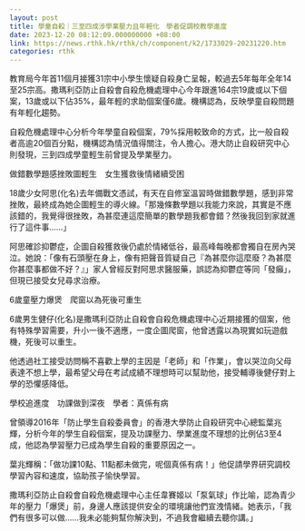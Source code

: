 ```yaml
---
layout: post
title: 學童自殺｜三至四成涉學業壓力且年輕化　學者促調校教學進度
date: 2023-12-20 08:12:09.000000000 +08:00
link: https://news.rthk.hk/rthk/ch/component/k2/1733029-20231220.htm
categories: rthk
---
```


教育局今年首11個月接獲31宗中小學生懷疑自殺身亡呈報，較過去5年每年全年14至25宗高。撒瑪利亞防止自殺會自殺危機處理中心今年跟進164宗19歲或以下個案，13歲或以下佔35%，最年輕的求助個案僅6歲。機構認為，反映學童自殺問題有年輕化趨勢。
 
自殺危機處理中心分析今年學童自殺個案，79%採用較致命的方式，比一般自殺者高逾20個百分點，機構認為情況值得關注，令人擔心。港大防止自殺研究中心則發現，三到四成學童輕生前曾提及學業壓力。
 
做錯數學題感挫敗圖輕生　女生獲救後情緒續受困
 
18歲少女阿思(化名)去年備戰文憑試，有天在自修室溫習時做錯數學題，感到非常挫敗，最終成為她企圖輕生的導火線。「那幾條數學題以我能力來說，其實是不應該錯的，我覺得很挫敗，為甚麼連這麼簡單的數學題我都會錯？然後我回到家就進行了這件事……」
 
阿思確診抑鬱症，企圖自殺獲救後仍處於情緒低谷，最高峰每晚都會獨自在房內哭泣。她說：「像有石頭壓在身上，像有把聲音質疑自己『為甚麼你這麼廢？為甚麼你甚麼事都做不好？』」家人曾經反對阿思求醫服藥，誤認為抑鬱症等同「發癲」，但現已接受女兒尋求治療。
 
 6歲童壓力爆煲　爬窗以為死後可重生
 
6歲男生健仔(化名)是撒瑪利亞防止自殺會自殺危機處理中心近期接獲的個案，他有特殊學習需要，升小一後不適應，一度企圖爬窗，他曾透露以為現實如玩遊戲機，死後可以重生。
 
他透過社工接受訪問稱不喜歡上學的主因是「老師」和「作業」，會以哭泣向父母表達不想上學，最希望父母在考試成績不理想時可以幫助他，接受輔導後健仔對上學的恐懼感降低。
 
學校追進度　功課做到深夜　學者：真係有病
 
曾領導2016年「防止學生自殺委員會」的香港大學防止自殺研究中心總監葉兆輝，分析今年的學生自殺個案，提及功課壓力、學業進度不理想的比例佔3至4成，他認為學習壓力已成為學生自殺的重要原因之一。
 
葉兆輝稱：「做功課10點、11點都未做完，呢個真係有病！」他促請學界研究調校學習內容和速度，協助孩子愉快學習。
 
撒瑪利亞防止自殺會自殺危機處理中心主任韋賽姬以「泵氣球」作比喻，認為青少年的壓力「爆煲」前，身邊人應該提供安全的環境讓他們宣洩情緒。她表示，「我們有很多可以做……我未必能夠幫你解決到，不過我會繼續去聽你講。」
